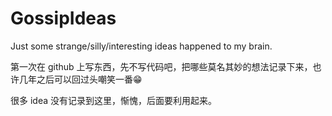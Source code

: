 # GossipIdeas
Just some strange/silly/interesting ideas happened to my brain. 


第一次在 github 上写东西，先不写代码吧，把哪些莫名其妙的想法记录下来，也许几年之后可以回过头嘲笑一番😁

很多 idea 没有记录到这里，惭愧，后面要利用起来。
